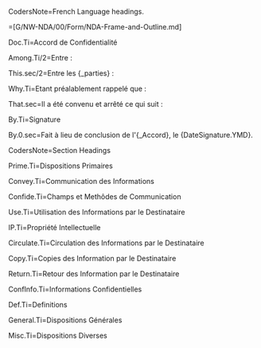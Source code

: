 CodersNote=French Language headings.

=[G/NW-NDA/00/Form/NDA-Frame-and-Outline.md]

Doc.Ti=Accord de Confidentialité

Among.Ti/2=Entre :

This.sec/2=Entre les {_parties} :

Why.Ti=Etant préalablement rappelé que :

That.sec=Il a été convenu et arrêté ce qui suit :

By.Ti=Signature

By.0.sec=Fait à lieu de conclusion de l'{_Accord}, le {DateSignature.YMD}.

CodersNote=Section Headings

Prime.Ti=Dispositions Primaires

Convey.Ti=Communication des Informations

Confide.Ti=Champs et Methôdes de Communication

Use.Ti=Utilisation des Informations par le Destinataire

IP.Ti=Propriété Intellectuelle

Circulate.Ti=Circulation des Informations par le Destinataire

Copy.Ti=Copies des Information par le Destinataire

Return.Ti=Retour des Information par le Destinataire

ConfInfo.Ti=Informations Confidentielles

Def.Ti=Definitions

General.Ti=Dispositions Générales

Misc.Ti=Dispositions Diverses